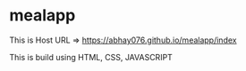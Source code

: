 # mealapp
 This is Host URL => https://abhay076.github.io/mealapp/index
 
 This is build using HTML, CSS, JAVASCRIPT
